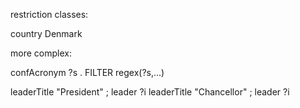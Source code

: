

restriction classes:

country Denmark

more complex:

confAcronym ?s . FILTER regex(?s,...)

leaderTitle "President" ; leader ?i
leaderTitle "Chancellor" ; leader ?i
